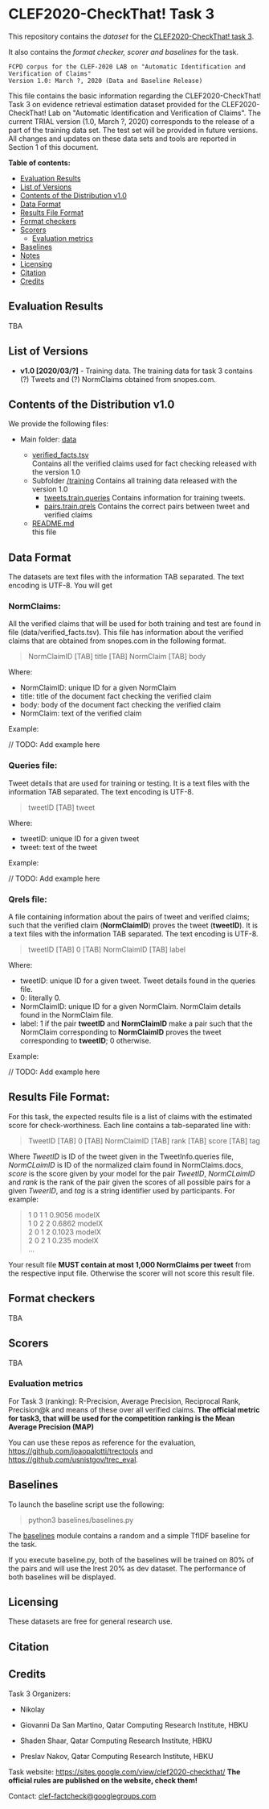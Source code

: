 # CLEF2020-CheckThat! Task 3
This repository contains the _dataset_ for the [CLEF2020-CheckThat! task 3](https://sites.google.com/view/clef2020-checkthat/tasks/tasks-3-4-evidence-and-factuality?authuser=0).

It also contains the _format checker, scorer and baselines_ for the task.

````
FCPD corpus for the CLEF-2020 LAB on "Automatic Identification and Verification of Claims"
Version 1.0: March ?, 2020 (Data and Baseline Release)
````

This file contains the basic information regarding the CLEF2020-CheckThat! Task 3 
on evidence retrieval estimation dataset provided for the CLEF2020-CheckThat! Lab
on "Automatic Identification and Verification of Claims".
The current TRIAL version (1.0, March ?, 2020) corresponds to the release of a 
part of the training data set.
The test set will be provided in future versions.
All changes and updates on these data sets and tools are reported in Section 1 of this document.

__Table of contents:__
* [Evaluation Results](#evaluation-results)
* [List of Versions](#list-of-versions)
* [Contents of the Distribution v1.0](#contents-of-the-distribution-v10)
* [Data Format](#data-format)
* [Results File Format](#results-file-format)
* [Format checkers](#format-checkers)
* [Scorers](#scorers)
   * [Evaluation metrics](#evaluation-metrics)
* [Baselines](#baselines)
* [Notes](#notes)
* [Licensing](#licensing)
* [Citation](#citation)
* [Credits](#credits)

## Evaluation Results

TBA

## List of Versions

* __v1.0 [2020/03/?]__ - Training data. The training data for task 3 contains (?) Tweets and (?) NormClaims obtained from snopes.com.

## Contents of the Distribution v1.0

We provide the following files:

- Main folder: [data](data)
  - [verified_facts.tsv](data/verified_facts.tsv) <br/>
	  Contains all the verified claims used for fact checking released with the version 1.0
  - Subfolder [/training](data/training)
	  Contains all training data released with the version 1.0
  	- [tweets.train.queries](data/training/tweets.train.queries)
  		Contains information for training tweets.
  	- [pairs.train.qrels](data/training/pairs.train.qrels)
  		Contains the correct pairs between tweet and verified claims

  * [README.md](README.md) <br/>
    this file
  

## Data Format

The datasets are text files with the information TAB separated. The text encoding is UTF-8. You will get 

### NormClaims:

All the verified claims that will be used for both training and test are found in file (data/verified_facts.tsv). This file has information about the verified claims that are obtained from snopes.com in the following format. 

> NormClaimID [TAB] title [TAB] NormClaim [TAB] body

Where: <br>
* NormClaimID: unique ID for a given NormClaim <br/>
* title: title of the document fact checking the verified claim <br/>
* body: body of the document fact checking the verified claim <br/>
* NormClaim: text of the verified claim <br/>

Example:

// TODO: Add example here

### Queries file:

Tweet details that are used for training or testing. 
It is a text files with the information TAB separated. 
The text encoding is UTF-8.

> tweetID [TAB] tweet

Where: <br>
* tweetID: unique ID for a given tweet <br/>
* tweet: text of the tweet <br/>

Example:

// TODO: Add example here

### Qrels file:

A file containing information about the pairs of tweet and verified claims;
such that the verified claim (__NormClaimID__) proves the tweet (__tweetID__).
It is a text files with the information TAB separated. 
The text encoding is UTF-8.

> tweetID [TAB] 0 [TAB] NormClaimID [TAB] label

Where: <br>
* tweetID: unique ID for a given tweet. Tweet details found in the queries file. <br/>
* 0: literally 0.
* NormClaimID: unique ID for a given NormClaim. NormClaim details found in the NormClaim file. <br/>
* label: 1 if the pair __tweetID__ and __NormClaimID__ make a pair such that the NormClaim corresponding to __NormClaimID__ proves the tweet corresponding to __tweetID__; 0 otherwise.

Example:

// TODO: Add example here

## __Results File Format__: 

For this task, the expected results file is a list of claims with the estimated score for check-worthiness. 
Each line contains a tab-separated line with:
>TweetID [TAB] 0 [TAB] NormClaimID [TAB] rank [TAB] score [TAB] tag

Where _TweetID_ is ID of the tweet given in the TweetInfo.queries file, _NormCLaimID_ is ID of the normalized claim found in NormClaims.docs, _score_ is the score given by your model for the pair _TweetID_, _NormCLaimID_ and _rank_ is the rank of the pair given the scores of all possible pairs for a given _TweerID_, and _tag_ is a string identifier used by participants.
 For example:
>1  0  1  1  0.9056  modelX <br/>
>1  0  2  2  0.6862  modelX <br/>
>2  0  1  2  0.1023  modelX <br/>
>2  0  2  1  0.235  modelX <br/>
> ...

Your result file **MUST contain at most 1,000 NormClaims per tweet** from the respective input file.
Otherwise the scorer will not score this result file.

## Format checkers

TBA

## Scorers 

TBA

### Evaluation metrics

For Task 3 (ranking): R-Precision, Average Precision, Reciprocal Rank, Precision@k and means of these over all verified claims.
**The official metric for task3, that will be used for the competition ranking is the Mean Average Precision (MAP)**

You can use these repos as reference for the evaluation, https://github.com/joaopalotti/trectools and https://github.com/usnistgov/trec_eval.

## Baselines

To launch the baseline script use the following:

> python3 baselines/baselines.py  <br/>

The [baselines](/baselines) module contains a random and a simple TfIDF baseline for the task.

If you execute baseline.py, both of the baselines will be trained on 80% of the pairs and will use the lrest 20% as dev dataset.
The performance of both baselines will be displayed.

## Licensing

  These datasets are free for general research use.

## Citation


## Credits

Task 3 Organizers:

* Nikolay <br/>

* Giovanni Da San Martino, Qatar Computing Research Institute, HBKU <br/>

* Shaden Shaar, Qatar Computing Research Institute, HBKU <br/>

* Preslav Nakov, Qatar Computing Research Institute, HBKU <br/>

Task website: https://sites.google.com/view/clef2020-checkthat/
**The official rules are published on the website, check them!**

Contact:   clef-factcheck@googlegroups.com

